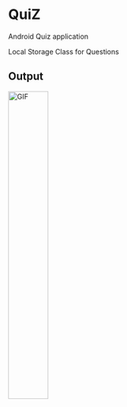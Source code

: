 # QuiZ
Android Quiz application 

Local Storage Class for Questions 

## Output


<img src="https://user-images.githubusercontent.com/57345756/162229775-9b82b1ff-0f6c-48e8-8ff0-0a007af80cea.gif" alt="GIF" width="40%" height="40%"/>
